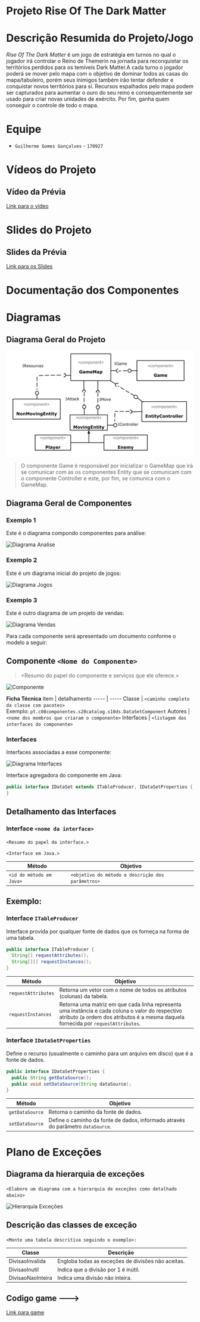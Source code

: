# Projeto Rise Of The Dark Matter


# Descrição Resumida do Projeto/Jogo


_Rise Of The Dark Matter_ é um jogo de estratégia em turnos no qual o jogador irá controlar o Reino de Themerin na jornada para reconquistar os territórios perdidos para os temíveis Dark Matter.A cada turno o jogador poderá se mover pelo mapa com o objetivo de dominar todos as casas do mapa/tabuleiro, porém seus inimigos também irão tentar defender e conquistar novos territórios para si. Recursos espalhados pelo mapa podem ser capturados para aumentar o ouro do seu reino e consequentemente ser usado para criar novas unidades de exército. Por fim, ganha quem conseguir o controle de todo o mapa.


# Equipe
* `Guilherme Gomes Gonçalves` - `170927`

# Vídeos do Projeto

## Vídeo da Prévia
[Link para o vídeo](https://drive.google.com/file/d/1Q3wJxT-uVyhl_zTmZbpvo0HnoaAYjNDx/view?usp=sharing)

# Slides do Projeto

## Slides da Prévia
[Link para os Slides](https://drive.google.com/file/d/15g136h8loNuTCwjQMljd_qYu0M5xDBLQ/view?usp=sharing)

# Documentação dos Componentes

# Diagramas

## Diagrama Geral do Projeto

![Diagrama Geral](assets/ComponentesGerais.jpg)

> O componente Game é responsável por inicializar o GameMap que irá se comunicar com as os componentes Entity que se comunicam com o componente Controller e este, por fim, se comunica com o GameMap.

## Diagrama Geral de Componentes

### Exemplo 1

Este é o diagrama compondo componentes para análise:

![Diagrama Analise](diagrama-componentes-analise.png)

### Exemplo 2

Este é um diagrama inicial do projeto de jogos:

![Diagrama Jogos](diagrama-componentes-jogos.png)

### Exemplo 3

Este é outro diagrama de um projeto de vendas:

![Diagrama Vendas](diagrama-componentes-vendas.png)

Para cada componente será apresentado um documento conforme o modelo a seguir:

## Componente `<Nome do Componente>`

> <Resumo do papel do componente e serviços que ele oferece.>

![Componente](diagrama-componente.png)

**Ficha Técnica**
item | detalhamento
----- | -----
Classe | `<caminho completo da classe com pacotes>` <br> Exemplo: `pt.c08componentes.s20catalog.s10ds.DataSetComponent`
Autores | `<nome dos membros que criaram o componente>`
Interfaces | `<listagem das interfaces do componente>`

### Interfaces

Interfaces associadas a esse componente:

![Diagrama Interfaces](diagrama-interfaces.png)

Interface agregadora do componente em Java:

~~~java
public interface IDataSet extends ITableProducer, IDataSetProperties {
}
~~~

## Detalhamento das Interfaces

### Interface `<nome da interface>`

`<Resumo do papel da interface.>`

~~~
<Interface em Java.>
~~~

Método | Objetivo
-------| --------
`<id do método em Java>` | `<objetivo do método e descrição dos parâmetros>`

## Exemplo:

### Interface `ITableProducer`

Interface provida por qualquer fonte de dados que os forneça na forma de uma tabela.

~~~java
public interface ITableProducer {
  String[] requestAttributes();
  String[][] requestInstances();
}
~~~

Método | Objetivo
-------| --------
`requestAttributes` | Retorna um vetor com o nome de todos os atributos (colunas) da tabela.
`requestInstances` | Retorna uma matriz em que cada linha representa uma instância e cada coluna o valor do respectivo atributo (a ordem dos atributos é a mesma daquela fornecida por `requestAttributes`.

### Interface `IDataSetProperties`

Define o recurso (usualmente o caminho para um arquivo em disco) que é a fonte de dados.

~~~java
public interface IDataSetProperties {
  public String getDataSource();
  public void setDataSource(String dataSource);
}
~~~

Método | Objetivo
-------| --------
`getDataSource` | Retorna o caminho da fonte de dados.
`setDataSource` | Define o caminho da fonte de dados, informado através do parâmetro `dataSource`.

# Plano de Exceções

## Diagrama da hierarquia de exceções
`<Elabore um diagrama com a hierarquia de exceções como detalhado abaixo>`

![Hierarquia Exceções](exception-hierarchy.png)

## Descrição das classes de exceção

`<Monte uma tabela descritiva seguindo o exemplo>:`

Classe | Descrição
----- | -----
DivisaoInvalida | Engloba todas as exceções de divisões não aceitas.
DivisaoInutil | Indica que a divisão por 1 é inútil.
DivisaoNaoInteira | Indica uma divisão não inteira.


## Codigo game ---> 
[Link para game](TrabalhoFinal-RiseOfTheDarkMatter/src/src/game/)
